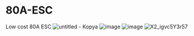 # 80A-ESC
Low cost 80A ESC
![untitled - Kopya](https://github.com/user-attachments/assets/2a3701e9-9709-476e-8444-3afc6031c5d3)
![image](https://github.com/user-attachments/assets/632f835c-58db-4378-a51e-93f3bee5c284)
![image](https://github.com/user-attachments/assets/144a10b0-6868-4708-b4f1-6aac5db457ea)
![X2_igvc5Y3r57](https://github.com/user-attachments/assets/51c55a8c-2366-4818-b022-d9216edae57c)
